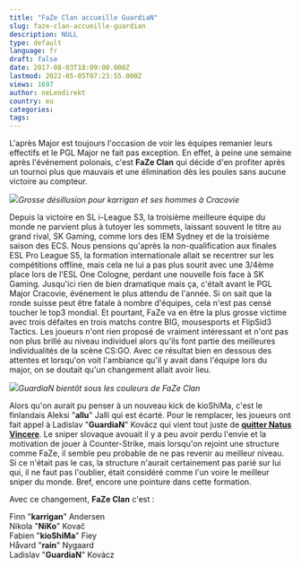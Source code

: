 ```yaml
---
title: "FaZe Clan accueille GuardiaN"
slug: faze-clan-accueille-guardian
description: NULL
type: default
language: fr
draft: false
date: 2017-08-03T18:09:00.000Z
lastmod: 2022-05-05T07:23:55.000Z
views: 1697
author: neLendirekt
country: eu
categories:
tags:
---
```

L'après Major est toujours l'occasion de voir les équipes remanier leurs effectifs et le PGL Major ne fait pas exception. En effet, à peine une semaine après l'événement polonais, c'est **FaZe Clan** qui décide d'en profiter après un tournoi plus que mauvais et une élimination dès les poules sans aucune victoire au compteur.

![](/storage/images/5983705d2bbc0_15003792017546jpeg.jpeg)_Grosse désillusion pour karrigan et ses hommes à Cracovie_

Depuis la victoire en SL i-League S3, la troisième meilleure équipe du monde ne parvient plus à tutoyer les sommets, laissant souvent le titre au grand rival, SK Gaming, comme lors des IEM Sydney et de la troisième saison des ECS. Nous pensions qu'après la non-qualification aux finales ESL Pro League S5, la formation internationale allait se recentrer sur les compétitions offline, mais cela ne lui a pas plus sourit avec une 3/4ème place lors de l'ESL One Cologne, perdant une nouvelle fois face à SK Gaming. Jusqu'ici rien de bien dramatique mais ça, c'était avant le PGL Major Cracovie, événement le plus attendu de l'année. Si on sait que la ronde suisse peut être fatale à nombre d'équipes, cela n'est pas censé toucher le top3 mondial. Et pourtant, FaZe va en être la plus grosse victime avec trois défaites en trois matchs contre BIG, mousesports et FlipSid3 Tactics. Les joueurs n'ont rien proposé de vraiment intéressant et n'ont pas non plus brillé au niveau individuel alors qu'ils font partie des meilleures individualités de la scène CS:GO. Avec ce résultat bien en dessous des attentes et lorsqu'on voit l'ambiance qu'il y avait dans l'équipe lors du major, on se doutait qu'un changement allait avoir lieu.

![](/storage/images/59803fea689fe_guardianjpeg.jpeg)_GuardiaN bientôt sous les couleurs de FaZe Clan_

Alors qu'on aurait pu penser à un nouveau kick de kioShiMa, c'est le finlandais Aleksi "**allu**" Jalli qui est écarté. Pour le remplacer, les joueurs ont fait appel à Ladislav "**GuardiaN**" Kovácz qui vient tout juste de **[quitter Natus Vincere](/flash/guardian-et-seized-quittent-natus-vincere/601)**. Le sniper slovaque avouait il y a peu avoir perdu l'envie et la motivation de jouer à Counter-Strike, mais lorsqu'on rejoint une structure comme FaZe, il semble peu probable de ne pas revenir au meilleur niveau. Si ce n'était pas le cas, la structure n'aurait certainement pas parié sur lui qui, il ne faut pas l'oublier, était considéré comme l'un voire le meilleur sniper du monde. Bref, encore une pointure dans cette formation.

Avec ce changement, **FaZe Clan** c'est :

Finn "**karrigan**" Andersen  
Nikola "**NiKo**" Kovač  
Fabien "**kioShiMa**" Fiey  
Håvard "**rain**" Nygaard  
Ladislav "**GuardiaN**" Kovácz
